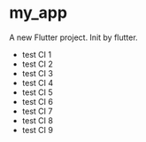 # my_app

A new Flutter project. Init by flutter.

- test CI 1
- test CI 2
- test CI 3
- test CI 4
- test CI 5
- test CI 6
- test CI 7
- test CI 8
- test CI 9